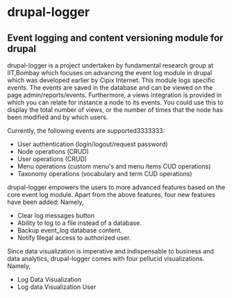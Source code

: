 # drupal-logger
## Event logging and content versioning module for drupal
drupal-logger is a project undertaken by fundamental research group at IIT,Bombay which focuses on  advancing the event log module in drupal which was developed earlier by Cipix Internet.
This module logs specific events. The events are saved in the database and can
be viewed on the page admin/reports/events. Furthermore, a views integration is
provided in which you can relate for instance a node to its events. You could
use this to display the total number of views, or the number of times that the
node has been modified and by which users.

Currently, the following events are supported3333333:
* User authentication (login/logout/request password)
* Node operations (CRUD)
* User operations (CRUD)
* Menu operations (custom menu's and menu items CUD operations)
* Taxonomy operations (vocabulary and term CUD operations)


drupal-logger empowers the users to more advanced features based on the core event log module. Apart from the above features, four new features have been added:
Namely,

* Clear log messages button
* Ability to log to a file instead of a database.
* Backup event_log database content.
* Notify Illegal access to authorized user.

Since data visualization is imperative and indispensable to business and data analytics, drupal-logger comes with four pellucid visualizations.
Namely,

* Log Data Visualization
* Log data Visualization User
  

